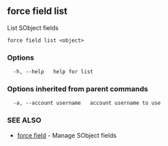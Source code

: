 ## force field list

List SObject fields

```
force field list <object>
```

### Options

```
  -h, --help   help for list
```

### Options inherited from parent commands

```
  -a, --account username   account username to use
```

### SEE ALSO

* [force field](force_field.md)	 - Manage SObject fields

